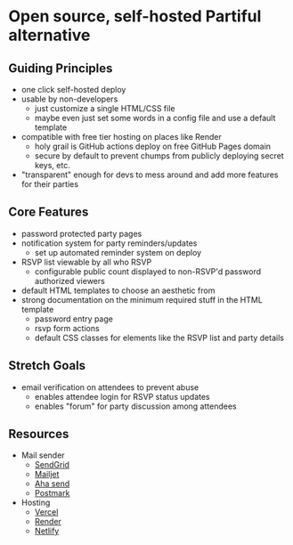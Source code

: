 # Open source, self-hosted Partiful alternative

## Guiding Principles

- one click self-hosted deploy
- usable by non-developers
  - just customize a single HTML/CSS file
  - maybe even just set some words in a config file and use a default template
- compatible with free tier hosting on places like Render
  - holy grail is GitHub actions deploy on free GitHub Pages domain
  - secure by default to prevent chumps from publicly deploying secret keys, etc.
- "transparent" enough for devs to mess around and add more features for their parties

## Core Features

- password protected party pages
- notification system for party reminders/updates
  - set up automated reminder system on deploy
- RSVP list viewable by all who RSVP
  - configurable public count displayed to non-RSVP'd password authorized viewers
- default HTML templates to choose an aesthetic from
- strong documentation on the minimum required stuff in the HTML template
  - password entry page
  - rsvp form actions
  - default CSS classes for elements like the RSVP list and party details

## Stretch Goals

- email verification on attendees to prevent abuse
  - enables attendee login for RSVP status updates
  - enables "forum" for party discussion among attendees

## Resources

- Mail sender
  - [SendGrid](https://sendgrid.com/en-us/pricing)
  - [Mailjet](https://www.mailjet.com/pricing/)
  - [Aha send](https://ahasend.com/pricing)
  - [Postmark](https://postmarkapp.com/pricing)
- Hosting
  - [Vercel](https://vercel.com/pricing)
  - [Render](https://render.com/pricing)
  - [Netlify](https://www.netlify.com/pricing/#pricing-table)
